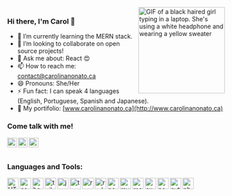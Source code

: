 
 <img align="right" alt="GIF of a black haired girl typing in a laptop. She's using a white headphone and wearing a yellow sweater"  src="https://user-images.githubusercontent.com/44845754/164467449-bc920d8e-37ac-413a-9952-ec6fe8760170.gif" width="200" height="200" />

### Hi there, I'm Carol 👋



- 🌱 I’m currently learning the MERN stack.
- 👯 I’m looking to collaborate on open source projects!
- 💬 Ask me about: React 😍
- 📫 How to reach me: contact@carolinanonato.ca
- 😄 Pronouns: She/Her
- ⚡ Fun fact: I can speak 4 languages (English, Portuguese, Spanish and Japanese).
- 🎨 My portifolio: [www.carolinanonato.ca](http://www.carolinanonato.ca)


### Come talk with me!

[<img align="left" alt="Carolina Nonato | LinkedIn" width="22px" src="https://user-images.githubusercontent.com/44845754/164472976-ae9694c6-4872-431f-9282-b7a8c4fbf197.png" />][linkedin]
[<img align="left" alt="Carolina Nonato | Twitter" width="22px" src="https://user-images.githubusercontent.com/44845754/164476635-72c86645-f000-4ee3-ba5b-88d8bac5b69f.png" />][twitter]
[<img align="left" alt="Carolina Nonato | Instagram" width="22px" src="https://user-images.githubusercontent.com/44845754/164476676-9cdc3da8-f8e4-407e-8764-d60914a39d37.png" />][instagram]


<br />


<br />

### Languages and Tools:

<img align="left" alt="HTML5" width="26px" src="https://cdn.jsdelivr.net/gh/devicons/devicon/icons/html5/html5-original.svg" />
<img align="left" alt="css3" width="26px" src="https://cdn.jsdelivr.net/gh/devicons/devicon/icons/css3/css3-original.svg" />
<img align="left" alt="bootstrap" width="26px" src="https://cdn.jsdelivr.net/gh/devicons/devicon/icons/bootstrap/bootstrap-original.svg" />
<img align="left" alt="tailwind" width="26px" src="https://cdn.jsdelivr.net/gh/devicons/devicon/icons/tailwindcss/tailwindcss-plain.svg" />
<img align="left" alt="javascript" width="26px" src="https://cdn.jsdelivr.net/gh/devicons/devicon/icons/javascript/javascript-original.svg" />
<img align="left" alt="typescript" width="26px" src="https://cdn.jsdelivr.net/gh/devicons/devicon/icons/typescript/typescript-original.svg" />
<img align="left" alt="react" width="26px" src="https://cdn.jsdelivr.net/gh/devicons/devicon/icons/react/react-original.svg" />
<img align="left" alt="redux" width="26px" src="https://cdn.jsdelivr.net/gh/devicons/devicon/icons/redux/redux-original.svg" />
<img align="left" alt="nodejs" width="26px" src="https://cdn.jsdelivr.net/gh/devicons/devicon/icons/nodejs/nodejs-original.svg" />
<img align="left" alt="mysql" width="26px" src="https://cdn.jsdelivr.net/gh/devicons/devicon/icons/mysql/mysql-original.svg" />
<img align="left" alt="mongodb" width="26px" src="https://cdn.jsdelivr.net/gh/devicons/devicon/icons/mongodb/mongodb-original.svg" />
<img align="left" alt="express" width="26px" src="https://cdn.jsdelivr.net/gh/devicons/devicon/icons/express/express-original.svg" />
<img align="left" alt="postgresql" width="26px" src="https://cdn.jsdelivr.net/gh/devicons/devicon/icons/postgresql/postgresql-original.svg" />
<img align="left" alt="python" width="26px" src="https://cdn.jsdelivr.net/gh/devicons/devicon/icons/python/python-original.svg" />
<img align="left" alt="php" width="26px" src="https://cdn.jsdelivr.net/gh/devicons/devicon/icons/php/php-plain.svg" />


[website]: https:/www.carolinanonato.ca/
[instagram]: https://www.instagram.com/csnonato/
[linkedin]: https://www.linkedin.com/in/carolina-nonato/
[twitter]: https://twitter.com/Carolthedev
